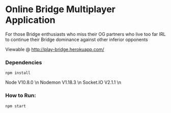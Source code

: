 # Online Bridge Multiplayer Application

For those Bridge enthusiasts who miss their OG partners who live too far IRL to continue their Bridge dominance against other inferior opponents

Viewable @ http://play-bridge.herokuapp.com/

### Dependencies
```
npm install
```
Node V10.8.0 \n
Nodemon V1.18.3 \n
Socket.IO V2.1.1 \n


### How to Run: 

```
npm start
```
